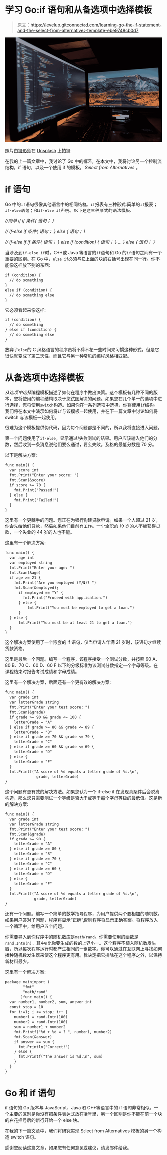 # 学习 Go:if 语句和从备选项中选择模板

> 原文：<https://levelup.gitconnected.com/learning-go-the-if-statement-and-the-select-from-alternatives-template-ebe9748cb0d7>

![](img/7706507e5ddc8b5175de49f8db4dec55.png)

照片由[摄影师](https://unsplash.com/@ffstop?utm_source=medium&utm_medium=referral)在 [Unsplash](https://unsplash.com?utm_source=medium&utm_medium=referral) 上拍摄

在我的上一篇文章中，我讨论了 Go 中的循环。在本文中，我将讨论另一个控制流结构，if 语句，以及一个使用 if 的模板， *Select from Alternatives* 。

# if 语句

Go 中的`if`语句很像其他语言中的相同结构。`if`报表有三种形式:简单的`if`报表；`if-else`语句；和`if-else if`声明。以下是这三种形式的语法模板:

*//简单 if
if 条件{
语句；
}*

*// if-else
if 条件{
语句；
} else {
语句；
}*

*// if-else if
if 条件{
语句；
} else if (condition) {
语句；
}
…
} else {
语句；
}*

当涉及到`if-else if`时，C++或 Java 等语言的`if`语句和 Go 的`if`语句之间有一个重要的区别。在 Go 中，`else if`必须与它上面的块的右括号出现在同一行。你不能像这样放下别的东西:

```
if (condition) {
  // do something
}
else if (condition) {
  // do something else
}
```

它必须看起来像这样:

```
if (condition) {
  // do something
} else if (condition) {
  // do something else
}
```

放弃了`else`的 C 风格语言的程序员将不得不花一些时间来习惯这种形式，但是它很快就变成了第二天性，而且它与另一种常见的编程风格相匹配。

# 从备选项中选择模板

*从选项中选择*编程模板描述了如何在程序中做出决策。这个模板有几种不同的版本，您将使用的编程结构取决于您试图解决的问题。如果您在几个单一的选项中进行选择，您将使用`switch`构造。如果你在一系列选项中选择，你将使用`if`结构。我们将在本文中演示如何将`if`与该模板一起使用，并在下一篇文章中讨论如何将 switch 与该模板一起使用。

很难为这个模板提供伪代码，因为每个问题都是不同的，所以我将直接进入问题。

第一个问题使用了`if-else`。显示通过/失败测试的结果。用户应该输入他们的分数，然后收到一条消息说他们要么通过，要么失败。及格的最低分数是 70 分。

以下是解决方案:

```
func main() {
  var score int
  fmt.Print("Enter your score: ")
  fmt.Scan(&score)
  if score >= 70 {
    fmt.Print("Passed!")
  } else {
    fmt.Print("Failed!")
  }
}
```

这里有一个更棘手的问题。您正在为银行构建贷款申请。如果一个人超过 21 岁，你会先给他们贷款，然后如果他们目前有工作。一个全职的 19 岁的人不能获得贷款，一个失业的 44 岁的人也不能。

这里有一个解决方案:

```
func main() {
  var age int
  var employed string
  fmt.Print("Enter your age: ")
  fmt.Scan(&age)
  if age >= 21 {
    fmt.Print("Are you employed (Y/N)? ")
    fmt.Scan(&employed);
      if employed == "Y" {
        fmt.Print("Proceed with application.")
      } else {
          fmt.Print("You must be employed to get a loan.")
      }
  } else {
      fmt.Print("You must be at least 21 to get a loan.")
  }
}
```

这个解决方案使用了一个嵌套的 if 语句，仅当申请人年满 21 岁时，该语句才继续贷款资格。

这里是最后一个问题。编写一个程序，该程序接受一个测试分数，并按照 90 A、80 B、70 C、60 D、60 F 以下的分级标准为该测试分数指定一个字母等级。在课程结束时报告考试成绩和字母成绩。

这里有一个解决方案，后面还有一个更有效的解决方案:

```
func main() {
  var grade int
  var letterGrade string
  fmt.Print("Enter your test score: ")
  fmt.Scan(&grade)
  if grade >= 90 && grade <= 100 {
    letterGrade = "A"
  } else if grade >= 80 && grade <= 89 {
    letterGrade = "B"
  } else if grade >= 70 && grade <= 79 {
    letterGrade = "C"
  } else if grade >= 60 && grade <= 69 {
    letterGrade = "D"
  } else {
    letterGrade = "F"
  }
  fmt.Printf("A score of %d equals a letter grade of %s.\n",
              grade, letterGrade)
}
```

这个问题有更有效的解决方法。如果您认为一个 if-else if 在发现真条件后会脱离构造，那么您只需要测试一个等级是否大于或等于每个字母等级的最低值。这是新的解决方案:

```
func main() {
  var grade int
  var letterGrade string
  fmt.Print("Enter your test score: ")
  fmt.Scan(&grade)
  if grade >= 90 {
    letterGrade = "A"
  } else if grade >= 80 {
    letterGrade = "B"
  } else if grade >= 70 {
    letterGrade = "C"
  } else if grade >= 60 {
    letterGrade = "D"
  } else {
    letterGrade = "F"
  }
  fmt.Printf("A score of %d equals a letter grade of %s.\n",
             grade, letterGrade)
}
```

还有一个问题。编写一个简单的数学指导程序，为用户提供两个要相加的随机数。如果用户答对了问题，程序将显示“正确”,否则程序将显示正确答案。将程序放入一个循环中，给用户五个问题。

你需要导入到你程序中的随机数库是`math/rand`。你需要使用的函数是`rand.Intn(n)`，其中`n`比你要生成的数的上界小一。这个程序不植入随机数发生器，所以每次程序运行时都产生相同的一组数字。你可以通过在互联网上寻找如何播种随机数发生器来使这个程序更有用。我决定把它排除在这个程序之外，以保持新材料最少。

这里有一个解决方案:

```
package mainimport (
        "fmt"
        "math/rand"
       )func main() {
  var number1, number2, sum, answer int
  const stop = 10
  for i:=1; i <= stop; i++ {
    number1 = rand.Intn(100)
    number2 = rand.Intn(100)
    sum = number1 + number2
    fmt.Printf("%d + %d = ? ", number1, number2)
    fmt.Scan(&answer)
    if answer == sum {
      fmt.Println("Correct!")
    } else {
      fmt.Printf("The answer is %d.\n", sum)
    }
  }
}
```

# Go 和 if 语句

if 语句的 Go 版本与 JavaScript、Java 和 C++等语言中的 if 语句非常相似。一个主要的区别是你没有把条件表达式放在括号里，另一个区别是你不能在前一个块的右花括号后的新行开始一个 else 块。

在我的下一篇文章中，我们将研究实现 Select from Alternatives 模板的另一个构造 switch 语句。

感谢您阅读这篇文章，如果您有任何意见或建议，请发邮件给我。